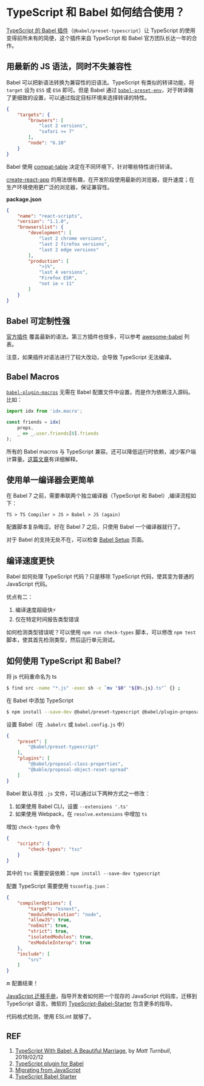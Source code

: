 # TypeScript 和 Babel 如何结合使用？

[TypeScript 的 Babel 插件][2]（`@babel/preset-typescript`）让 TypeScript 的使用变得前所未有的简便，这个插件来自 TypeScript 和 Babel 官方团队长达一年的合作。

## 用最新的 JS 语法，同时不失兼容性

Babel 可以把新语法转换为兼容性的旧语法。TypeScript 有类似的转译功能，将 `target` 设为 `ES5` 或 `ES6` 即可。但是 Babel 通过 [`babel-preset-env`][3]，对于转译做了更细致的设置，可以通过指定目标环境来选择转译的特性。

```json
{
    "targets": {
        "browsers": [
            "last 2 versions",
            "safari >= 7"
        ],
        "node": "6.10"
    }
}
```

Babel 使用 [compat-table][4] 决定在不同环境下，针对哪些特性进行转译。

[create-react-app][5] 的用法很有趣，在开发阶段使用最新的浏览器，提升速度；在生产环境使用更广泛的浏览器，保证兼容性。

**package.json**

```json
{
    "name": "react-scripts",
    "version": "1.1.0",
    "browserslist": {
        "development": [
            "last 2 chrome versions",
            "last 2 firefox versions",
            "last 2 edge versions"
        ],
        "production": [
            ">1%",
            "last 4 versions",
            "Firefox ESR",
            "not ie < 11"
        ]
    }
}
```

## Babel 可定制性强

[官方插件][6] 覆盖最新的语法。第三方插件也很多，可以参考 [awesome-babel][7] 列表。

注意，如果插件对语法进行了较大改动，会导致 TypeScript 无法编译。

## Babel Macros

[`babel-plugin-macros`][8] 无需在 Babel 配置文件中设置，而是作为依赖注入源码。比如：

```js
import idx from 'idx.macro';

const friends = idx(
    props,
    _ => _.user.friends[0].friends
);
```

所有的 Babel macros 与 TypeScript 兼容。还可以降低运行时依赖，减少客户端计算量。[这篇文章][9]有详细解释。

## 使用单一编译器会更简单

在 Babel 7 之前，需要串联两个独立编译器（TypeScript 和 Babel）,编译流程如下：

```
TS > TS Compiler > JS > Babel > JS (again)
```

配置脚本复杂晦涩。好在 Babel 7 之后，只使用 Babel 一个编译器就行了。

对于 Babel 的支持无处不在，可以检查 [Babel Setup][10] 页面。

## 编译速度更快

Babel 如何处理 TypeScript 代码？只是移除 TypeScript 代码，使其变为普通的 JavaScript 代码。

优点有二：

1. 编译速度超级快⚡️
1. 仅在特定时间报告类型错误

如何检测类型错误呢？可以使用 `npm run check-types` 脚本，可以修改 `npm test` 脚本，使其首先检测类型，然后运行单元测试。

## 如何使用 TypeScript 和 Babel?

将 js 代码重命名为 ts

```sh
$ find src -name "*.js" -exec sh -c `mv "$0" "${0%.js}.ts"` {} ;
```

在 Babel 中添加 TypeScript

```sh
$ npm install --save-dev @babel/preset-typescript @babel/plugin-proposal-class-properties @babel/plugin-proposal-object-rest-spread
```

设置 Babel（在 `.babelrc` 或 `babel.config.js` 中）

```json
{
    "preset": [
        "@babel/preset-typescript"
    ],
    "plugins": [
        "@babel/proposal-class-properties",
        "@bable/proposal-object-reset-spread"
    ]
}
```

Babel 默认寻找 `.js` 文件，可以通过以下两种方式之一修改：

1. 如果使用 Babel CLI，设置 `--extensions '.ts'`
1. 如果使用 Webpack，在 `resolve.extensions` 中增加 `ts`

增加 `check-types` 命令

```json
{
    "scripts": {
        "check-types": "tsc"
    }
}
```

其中的 `tsc` 需要安装依赖：`npm install --save-dev typescript`

配置 TypeScript 需要使用 `tsconfig.json`：

```json
{
    "compilerOptions": {
        "target": "esnext",
        "moduleResolution": "node",
        "allowJS": true,
        "noEmit": true,
        "strict": true,
        "isolatedModules": true,
        "esModuleInterop": true
    },
    "include": [
        "src"
    ]
}
```

🔚 配置结束！

[JavaScript 迁移手册][11]，指导开发者如何把一个现存的 JavaScript 代码库，迁移到 TypeScript 语言。微软的 [TypeScript-Babel-Starter][12] 包含更多的指导。

代码格式检测，使用 ESLint 就够了。

## REF

1. [TypeScript With Babel: A Beautiful Marriage][1], by *Matt Turnbull*, 2019/02/12
1. [TypeScript plugin for Babel][2]
1. [Migrating from JavaScript][11]
1. [TypeScript Babel Starter][12]

[1]: https://iamturns.com/typescript-babel/ "TypeScript With Babel: A Beautiful Marriage"
[2]: https://babeljs.io/docs/en/babel-preset-typescript.html "TypeScript Plugin for Babel"
[3]: https://babeljs.io/docs/en/babel-preset-env/ "babel-preset-env"
[4]: https://kangax.github.io/compat-table/ "compat-table"
[5]: https://github.com/facebook/create-react-app/blob/96ba7bddc1600d6f5dac9da2418ee69793c22eca/packages/react-scripts/package.json#L82-L94 "create-react-app"
[6]: https://babeljs.io/docs/en/plugins "official plugins"
[7]: https://github.com/babel/awesome-babel "awesome-babel"
[8]: https://github.com/kentcdodds/babel-plugin-macros "babel-plugin-macros"
[9]: https://babeljs.io/blog/2017/09/11/zero-config-with-babel-macros "Zero Config With Babel Macros"
[10]: https://babeljs.io/en/setup "Babel Setup"
[11]: https://www.typescriptlang.org/docs/handbook/migrating-from-javascript.html "Migrating from JavaScript"
[12]: https://github.com/Microsoft/TypeScript-Babel-Starter "TypeScript Babel Starter"